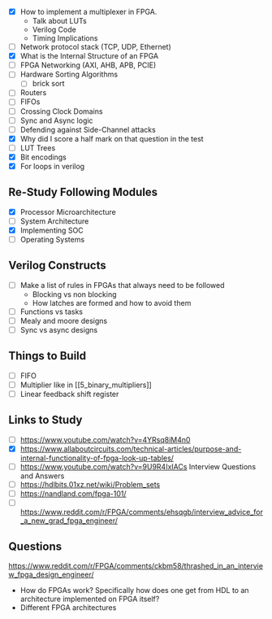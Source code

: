 - [x] How to implement a multiplexer in FPGA. 
	* Talk about LUTs
	* Verilog Code
	* Timing Implications
- [ ] Network protocol stack (TCP, UDP, Ethernet)
- [x] What is the Internal Structure of an FPGA
- [ ] FPGA Networking (AXI, AHB, APB, PCIE)
- [ ] Hardware Sorting Algorithms
	- [ ] brick sort
- [ ] Routers
- [ ] FIFOs
- [ ] Crossing Clock Domains
- [ ] Sync and Async logic
- [ ] Defending against Side-Channel attacks
- [x] Why did I score a half mark on that question in the test
- [ ] LUT Trees
- [x] Bit encodings
- [x] For loops in verilog

## Re-Study Following Modules
- [x] Processor Microarchitecture
- [ ]  System Architecture
- [x] Implementing SOC
- [ ] Operating Systems

## Verilog Constructs
- [ ] Make a list of rules in FPGAs that always need to be followed
	* Blocking vs non blocking 
	* How latches are formed and how to avoid them
- [ ] Functions vs tasks
- [ ] Mealy and moore designs
- [ ] Sync vs async designs

## Things to Build
- [ ] FIFO
- [ ] Multiplier like in [[5_binary_multipliers]]
- [ ] Linear feedback shift register
## Links to Study
- [ ] https://www.youtube.com/watch?v=4YRsq8iM4n0
- [x] https://www.allaboutcircuits.com/technical-articles/purpose-and-internal-functionality-of-fpga-look-up-tables/
- [ ] https://www.youtube.com/watch?v=9U9R4IxIACs Interview Questions and Answers
- [ ] https://hdlbits.01xz.net/wiki/Problem_sets
- [ ] https://nandland.com/fpga-101/
- [ ] https://www.reddit.com/r/FPGA/comments/ehsqgb/interview_advice_for_a_new_grad_fpga_engineer/
## Questions
https://www.reddit.com/r/FPGA/comments/ckbm58/thrashed_in_an_interview_fpga_design_engineer/
* How do FPGAs work? Specifically how does one get from HDL to an architecture implemented on FPGA itself?
* Different FPGA architectures
